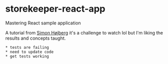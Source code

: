# storekeeper-react-app
Mastering React sample application

A tutorial from [Simon Højberg](https://github.com/hojberg/mastering-react)
it's a challenge to watch lol but I'm liking the results and concepts taught.

	* tests are failing
	* need to update code
	* get tests working

